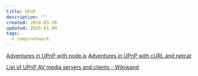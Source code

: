 ```yaml
---
title: UPnP
description: ""
created: 2016-03-26
updated: 2025-01-09
tags:
  - comp/network
---
```


[Adventures in UPnP with node.js](https://coolaj86.com/articles/adventures-in-upnp-with-node-js/)
[Adventures in UPnP with cURL and netcat](https://coolaj86.com/articles/adventures-in-upnp-with-curl-and-netcat/)

[List of UPnP AV media servers and clients - Wikiwand](https://www.wikiwand.com/en/List_of_UPnP_AV_media_servers_and_clients)
